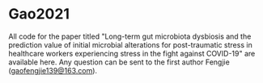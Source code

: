 # Gao2021
All code for the paper titled "Long-term gut microbiota dysbiosis and the prediction value of initial microbial alterations for post-traumatic stress in healthcare workers experiencing stress in the fight against COVID-19" are available here.
Any question can be sent to the first author Fengjie (gaofengjie139@163.com).
